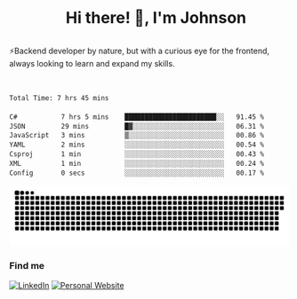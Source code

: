 <div id="user-content-toc">
  <ul align="center">
    <summary><h1 style="display: inline-block">Hi there! 👋, I'm Johnson</h1></summary>
  </ul>
</div>

⚡Backend developer by nature, but with a curious eye for the frontend, always looking to learn and expand my skills.

<br>


<!--START_SECTION:waka-->

```txt
Total Time: 7 hrs 45 mins

C#           7 hrs 5 mins    ███████████████████████░░   91.45 %
JSON         29 mins         █▓░░░░░░░░░░░░░░░░░░░░░░░   06.31 %
JavaScript   3 mins          ▒░░░░░░░░░░░░░░░░░░░░░░░░   00.86 %
YAML         2 mins          ░░░░░░░░░░░░░░░░░░░░░░░░░   00.54 %
Csproj       1 min           ░░░░░░░░░░░░░░░░░░░░░░░░░   00.43 %
XML          1 min           ░░░░░░░░░░░░░░░░░░░░░░░░░   00.24 %
Config       0 secs          ░░░░░░░░░░░░░░░░░░░░░░░░░   00.17 %
```

<!--END_SECTION:waka-->

<picture>
  <source  srcset="https://github.com/joshwambere/joshwambere/blob/output/github-contribution-grid-snake-dark.svg?palette=github-dark">
  <source  srcset="https://github.com/joshwambere/joshwambere/blob/output/github-contribution-grid-snake.svg">
  <img alt="github contribution grid snake animation" src="https://github.com/joshwambere/joshwambere/blob/output/github-contribution-grid-snake.svg">
</picture>

### Find me
<a href="https://www.linkedin.com/in/dusabe-johnson" target="_blank"><img src="https://img.shields.io/badge/LinkedIn-%230077B5.svg?&style=flat&logo=linkedin&logoColor=white" alt="LinkedIn"></a>
‎‎ [![Personal Website](https://img.shields.io/badge/visit-Johnsonis.me-blue)](https://johnsonis.me/)
